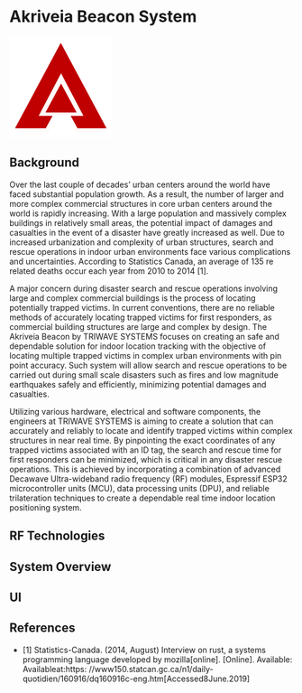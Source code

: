 # Akriveia Beacon System

![](./Documents/Project_Files/logo/logo_s.png)

## Background

Over the last couple of decades’ urban centers around the world have faced substantial population growth. As a result, the number of larger and more complex commercial structures in core urban centers around the world is rapidly increasing. With a large population and massively complex buildings in relatively small areas, the potential impact of damages and casualties in the event of a disaster have greatly increased as well. Due to increased urbanization and complexity of urban structures, search and rescue operations in indoor urban environments face various complications and uncertainties. According to Statistics Canada, an average of 135 re related deaths occur each year from 2010 to 2014 [1].

A major concern during disaster search and rescue operations involving large and complex commercial buildings is the process of locating potentially trapped victims. In current conventions, there are no reliable methods of accurately locating trapped victims for first responders, as commercial building structures are large and complex by design. The Akriveia Beacon by TRIWAVE SYSTEMS focuses on creating an safe and dependable solution for indoor location tracking with the objective of locating multiple trapped victims in complex urban environments with pin point accuracy. Such system will allow search and rescue operations to be carried out during small scale disasters such as fires and low magnitude earthquakes safely and efficiently, minimizing potential damages and casualties.

Utilizing various hardware, electrical and software components, the engineers at TRIWAVE SYSTEMS is aiming to create a solution that can accurately and reliably to locate and identify trapped victims within complex structures in near real time. By pinpointing the exact coordinates of any trapped victims associated with an ID tag, the search and rescue time for first responders can be minimized, which is critical in any disaster rescue operations. This is achieved by incorporating a combination of advanced Decawave Ultra-wideband radio frequency (RF) modules, Espressif ESP32 microcontroller units (MCU), data processing units (DPU), and reliable trilateration techniques to create a dependable real time indoor location positioning system.

## RF Technologies

## System Overview

## UI

## References

- [1] Statistics-Canada. (2014, August) Interview on rust, a systems programming language developed by mozilla[online]. [Online]. Available: Availableat:https: //www150.statcan.gc.ca/n1/daily-quotidien/160916/dq160916c-eng.htm[Accessed8June.2019]
